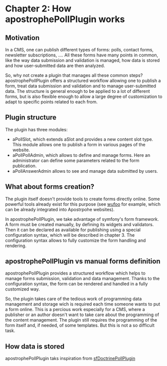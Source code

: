 # Chapter 2: How apostrophePollPlugin works #

## Motivation ##

In a CMS, one can publish different types of forms: polls, contact forms, newsletter subscriptions, .... All these forms have many points in common, like the way data submission and validation is managed, how data is stored and how user-submitted data are then analyzed.

So, why not create a plugin that manages all these common steps? apostrophePollPlugin offers a structured workflow allowing one to publish a form, treat data submission and validation and to manage user-submitted data. The structure is general enough to be applied to a lot of different forms, but is also flexible enough to allow a large degree of customization to adapt to specific points related to each from.

## Plugin structure ##

The plugin has three modules:
* aPollSlot, which extends aSlot and provides a new content slot type. This module allows one to publish a form in various pages of the website.
* aPollPollAdmin, which allows to define and manage forms. Here an administrator can define some parameters related to the form publication.
* aPollAnswerAdmin allows to see and manage data submitted by users.

## What about forms creation? ##

The plugin itself doesn't provide tools to create forms directly online. Some powerful tools already exist for this purpose (see [wufoo](http://wufoo.com/ "Wufoo") for example, which can be already integrated into Apostrpohe websites). 

In apostrophePollPlugin, we take advantage of symfony's form framework. A form must be created manually, by defining its widgets and validators. Then it can be declared as available for publishing using a special configuration syntax, which will be described in chapter 3. The configuration syntax allows to fully customize the form handling and rendering.

## apostrophePollPlugin vs manual forms definition ##

apostrophePollPlugin provides a structured workflow which helps to manage forms submission, validation and data management. Thanks to the configuration syntax, the form can be rendered and handled in a fully customized way. 

So, the plugin takes care of the tedious work of programming data management and storage wich is required each time someone wants to put a form online. This is a percious work especially for a CMS, where a publisher or an author doesn't want to take care about the programming of the content management. The plugin still requires the programming of the form itself and, if needed, of some templates. But this is not a so difficult task.

## How data is stored ##

apostrophePollPlugin taks inspiration from [sfDoctrinePollPlugin](http://www.symfony-project.org/plugins/sfDoctrinePollPlugin) 
